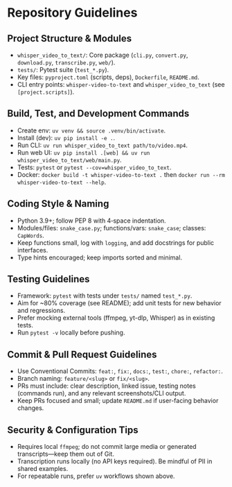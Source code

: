 # Repository Guidelines

## Project Structure & Modules
- `whisper_video_to_text/`: Core package (`cli.py`, `convert.py`, `download.py`, `transcribe.py`, `web/`).
- `tests/`: Pytest suite (`test_*.py`).
- Key files: `pyproject.toml` (scripts, deps), `Dockerfile`, `README.md`.
- CLI entry points: `whisper-video-to-text` and `whisper_video_to_text` (see `[project.scripts]`).

## Build, Test, and Development Commands
- Create env: `uv venv && source .venv/bin/activate`.
- Install (dev): `uv pip install -e .`.
- Run CLI: `uv run whisper_video_to_text path/to/video.mp4`.
- Run web UI: `uv pip install .[web] && uv run whisper_video_to_text/web/main.py`.
- Tests: `pytest` or `pytest --cov=whisper_video_to_text`.
- Docker: `docker build -t whisper-video-to-text .` then `docker run --rm whisper-video-to-text --help`.

## Coding Style & Naming
- Python 3.9+; follow PEP 8 with 4‑space indentation.
- Modules/files: `snake_case.py`; functions/vars: `snake_case`; classes: `CapWords`.
- Keep functions small, log with `logging`, and add docstrings for public interfaces.
- Type hints encouraged; keep imports sorted and minimal.

## Testing Guidelines
- Framework: `pytest` with tests under `tests/` named `test_*.py`.
- Aim for ~80% coverage (see README); add unit tests for new behavior and regressions.
- Prefer mocking external tools (ffmpeg, yt-dlp, Whisper) as in existing tests.
- Run `pytest -v` locally before pushing.

## Commit & Pull Request Guidelines
- Use Conventional Commits: `feat:`, `fix:`, `docs:`, `test:`, `chore:`, `refactor:`.
- Branch naming: `feature/<slug>` or `fix/<slug>`.
- PRs must include: clear description, linked issue, testing notes (commands run), and any relevant screenshots/CLI output.
- Keep PRs focused and small; update `README.md` if user-facing behavior changes.

## Security & Configuration Tips
- Requires local `ffmpeg`; do not commit large media or generated transcripts—keep them out of Git.
- Transcription runs locally (no API keys required). Be mindful of PII in shared examples.
- For repeatable runs, prefer `uv` workflows shown above.

